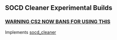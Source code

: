 ## SOCD Cleaner Experimental Builds ##

### [WARNING CS2 NOW BANS FOR USING THIS](https://store.steampowered.com/news/app/730/view/6500469346429600836) ###

Implements [socd_cleaner](https://getreuer.info/posts/keyboards/socd-cleaner/index.html)
